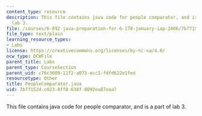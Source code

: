 ```yaml
---
content_type: resource
description: This file contains java code for people comparator, and is a part of
  lab 3.
file: /courses/6-092-java-preparation-for-6-170-january-iap-2006/7b77152dc0238ff0638f0892ea87eaa7_PeopleComparator.java
file_type: text/plain
learning_resource_types:
- Labs
license: https://creativecommons.org/licenses/by-nc-sa/4.0/
ocw_type: OCWFile
parent_title: Labs
parent_type: CourseSection
parent_uid: c76c3609-11f2-a073-ecc1-fdfd622e1fed
resourcetype: Other
title: PeopleComparator.java
uid: 7b77152d-c023-8ff0-638f-0892ea87eaa7
---
```

This file contains java code for people comparator, and is a part of lab 3.
